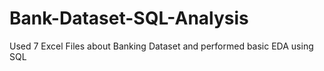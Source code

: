 # Bank-Dataset-SQL-Analysis
Used 7 Excel Files about Banking Dataset and performed basic EDA using SQL
